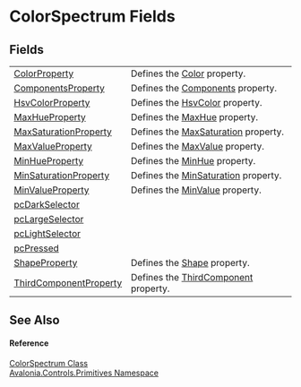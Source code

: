 # ColorSpectrum Fields




## Fields
<table>
<tr>
<td><a href="F_Avalonia_Controls_Primitives_ColorSpectrum_ColorProperty">ColorProperty</a></td>
<td>Defines the <a href="P_Avalonia_Controls_Primitives_ColorSpectrum_Color">Color</a> property.</td>
</tr>
<tr>
<td><a href="F_Avalonia_Controls_Primitives_ColorSpectrum_ComponentsProperty">ComponentsProperty</a></td>
<td>Defines the <a href="P_Avalonia_Controls_Primitives_ColorSpectrum_Components">Components</a> property.</td>
</tr>
<tr>
<td><a href="F_Avalonia_Controls_Primitives_ColorSpectrum_HsvColorProperty">HsvColorProperty</a></td>
<td>Defines the <a href="P_Avalonia_Controls_Primitives_ColorSpectrum_HsvColor">HsvColor</a> property.</td>
</tr>
<tr>
<td><a href="F_Avalonia_Controls_Primitives_ColorSpectrum_MaxHueProperty">MaxHueProperty</a></td>
<td>Defines the <a href="P_Avalonia_Controls_Primitives_ColorSpectrum_MaxHue">MaxHue</a> property.</td>
</tr>
<tr>
<td><a href="F_Avalonia_Controls_Primitives_ColorSpectrum_MaxSaturationProperty">MaxSaturationProperty</a></td>
<td>Defines the <a href="P_Avalonia_Controls_Primitives_ColorSpectrum_MaxSaturation">MaxSaturation</a> property.</td>
</tr>
<tr>
<td><a href="F_Avalonia_Controls_Primitives_ColorSpectrum_MaxValueProperty">MaxValueProperty</a></td>
<td>Defines the <a href="P_Avalonia_Controls_Primitives_ColorSpectrum_MaxValue">MaxValue</a> property.</td>
</tr>
<tr>
<td><a href="F_Avalonia_Controls_Primitives_ColorSpectrum_MinHueProperty">MinHueProperty</a></td>
<td>Defines the <a href="P_Avalonia_Controls_Primitives_ColorSpectrum_MinHue">MinHue</a> property.</td>
</tr>
<tr>
<td><a href="F_Avalonia_Controls_Primitives_ColorSpectrum_MinSaturationProperty">MinSaturationProperty</a></td>
<td>Defines the <a href="P_Avalonia_Controls_Primitives_ColorSpectrum_MinSaturation">MinSaturation</a> property.</td>
</tr>
<tr>
<td><a href="F_Avalonia_Controls_Primitives_ColorSpectrum_MinValueProperty">MinValueProperty</a></td>
<td>Defines the <a href="P_Avalonia_Controls_Primitives_ColorSpectrum_MinValue">MinValue</a> property.</td>
</tr>
<tr>
<td><a href="F_Avalonia_Controls_Primitives_ColorSpectrum_pcDarkSelector">pcDarkSelector</a></td>
<td> </td>
</tr>
<tr>
<td><a href="F_Avalonia_Controls_Primitives_ColorSpectrum_pcLargeSelector">pcLargeSelector</a></td>
<td> </td>
</tr>
<tr>
<td><a href="F_Avalonia_Controls_Primitives_ColorSpectrum_pcLightSelector">pcLightSelector</a></td>
<td> </td>
</tr>
<tr>
<td><a href="F_Avalonia_Controls_Primitives_ColorSpectrum_pcPressed">pcPressed</a></td>
<td> </td>
</tr>
<tr>
<td><a href="F_Avalonia_Controls_Primitives_ColorSpectrum_ShapeProperty">ShapeProperty</a></td>
<td>Defines the <a href="P_Avalonia_Controls_Primitives_ColorSpectrum_Shape">Shape</a> property.</td>
</tr>
<tr>
<td><a href="F_Avalonia_Controls_Primitives_ColorSpectrum_ThirdComponentProperty">ThirdComponentProperty</a></td>
<td>Defines the <a href="P_Avalonia_Controls_Primitives_ColorSpectrum_ThirdComponent">ThirdComponent</a> property.</td>
</tr>
</table>

## See Also


#### Reference
<a href="T_Avalonia_Controls_Primitives_ColorSpectrum">ColorSpectrum Class</a>  
<a href="N_Avalonia_Controls_Primitives">Avalonia.Controls.Primitives Namespace</a>  
